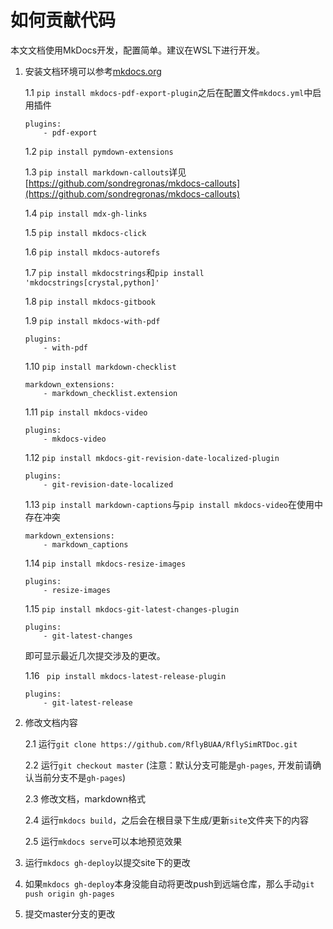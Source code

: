 # 如何贡献代码

本文文档使用MkDocs开发，配置简单。建议在WSL下进行开发。

1. 安装文档环境可以参考[mkdocs.org](https://www.mkdocs.org)

	1.1  `pip install mkdocs-pdf-export-plugin`之后在配置文件`mkdocs.yml`中启用插件
	```
	plugins:
		- pdf-export
	```

	1.2 `pip install pymdown-extensions`

	1.3 `pip install markdown-callouts`详见[https://github.com/sondregronas/mkdocs-callouts](https://github.com/sondregronas/mkdocs-callouts)

	1.4 `pip install mdx-gh-links`

	1.5 `pip install mkdocs-click`

	1.6 `pip install mkdocs-autorefs`

	1.7 `pip install mkdocstrings`和`pip install 'mkdocstrings[crystal,python]'`

	1.8 `pip install mkdocs-gitbook`

	1.9 `pip install mkdocs-with-pdf`
	```
	plugins:
		- with-pdf
	```

	1.10 `pip install markdown-checklist`
	```
	markdown_extensions:
		- markdown_checklist.extension
	```

	1.11 `pip install mkdocs-video`
	```
	plugins:
    	- mkdocs-video
	```

	1.12 `pip install mkdocs-git-revision-date-localized-plugin`
	```
	plugins:
  		- git-revision-date-localized
	```

	1.13 `pip install markdown-captions`与`pip install mkdocs-video`在使用中存在冲突
	```
	markdown_extensions:
  		- markdown_captions
	```

	1.14 `pip install mkdocs-resize-images`
	```
	plugins:
  		- resize-images
	```

	1.15 `pip install mkdocs-git-latest-changes-plugin`
	```
	plugins:
  		- git-latest-changes
	```
	即可显示最近几次提交涉及的更改。

	1.16 ` pip install mkdocs-latest-release-plugin`
	```
	plugins:
  		- git-latest-release
	```


2. 修改文档内容

    2.1 运行`git clone https://github.com/RflyBUAA/RflySimRTDoc.git`

    2.2 运行`git checkout master` (注意：默认分支可能是`gh-pages`, 开发前请确认当前分支不是`gh-pages`)

	2.3 修改文档，markdown格式

	2.4 运行`mkdocs build`，之后会在根目录下生成/更新`site`文件夹下的内容
    
    2.5 运行`mkdocs serve`可以本地预览效果

3. 运行`mkdocs gh-deploy`以提交site下的更改

4. 如果`mkdocs gh-deploy`本身没能自动将更改push到远端仓库，那么手动`git push origin gh-pages` 

5. 提交master分支的更改